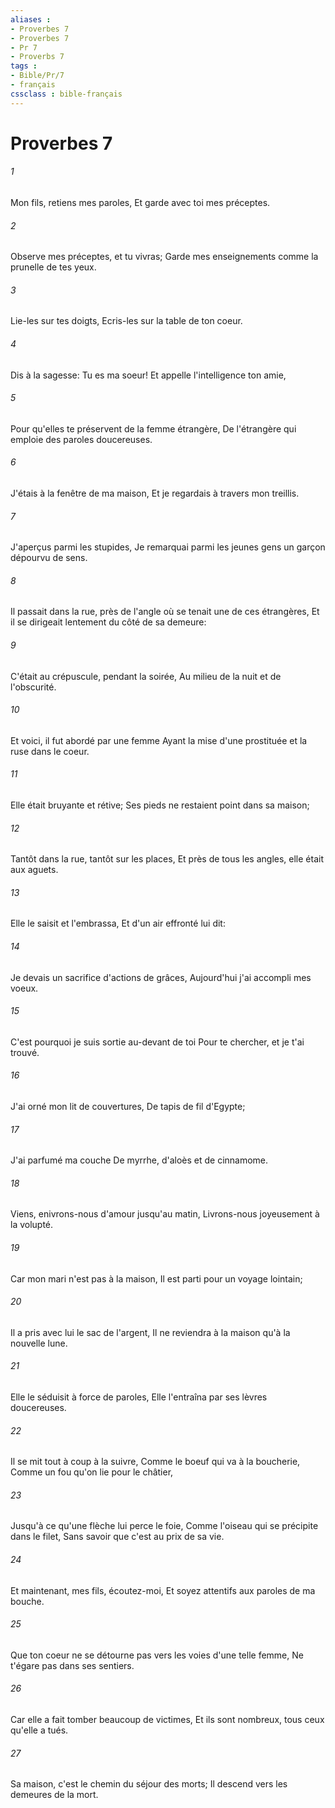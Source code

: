 ```yaml
---
aliases : 
- Proverbes 7
- Proverbes 7
- Pr 7
- Proverbs 7
tags : 
- Bible/Pr/7
- français
cssclass : bible-français
---
```


# Proverbes 7

###### 1
Mon fils, retiens mes paroles, Et garde avec toi mes préceptes.
###### 2
Observe mes préceptes, et tu vivras; Garde mes enseignements comme la prunelle de tes yeux.
###### 3
Lie-les sur tes doigts, Ecris-les sur la table de ton coeur.
###### 4
Dis à la sagesse: Tu es ma soeur! Et appelle l'intelligence ton amie,
###### 5
Pour qu'elles te préservent de la femme étrangère, De l'étrangère qui emploie des paroles doucereuses.
###### 6
J'étais à la fenêtre de ma maison, Et je regardais à travers mon treillis.
###### 7
J'aperçus parmi les stupides, Je remarquai parmi les jeunes gens un garçon dépourvu de sens.
###### 8
Il passait dans la rue, près de l'angle où se tenait une de ces étrangères, Et il se dirigeait lentement du côté de sa demeure:
###### 9
C'était au crépuscule, pendant la soirée, Au milieu de la nuit et de l'obscurité.
###### 10
Et voici, il fut abordé par une femme Ayant la mise d'une prostituée et la ruse dans le coeur.
###### 11
Elle était bruyante et rétive; Ses pieds ne restaient point dans sa maison;
###### 12
Tantôt dans la rue, tantôt sur les places, Et près de tous les angles, elle était aux aguets.
###### 13
Elle le saisit et l'embrassa, Et d'un air effronté lui dit:
###### 14
Je devais un sacrifice d'actions de grâces, Aujourd'hui j'ai accompli mes voeux.
###### 15
C'est pourquoi je suis sortie au-devant de toi Pour te chercher, et je t'ai trouvé.
###### 16
J'ai orné mon lit de couvertures, De tapis de fil d'Egypte;
###### 17
J'ai parfumé ma couche De myrrhe, d'aloès et de cinnamome.
###### 18
Viens, enivrons-nous d'amour jusqu'au matin, Livrons-nous joyeusement à la volupté.
###### 19
Car mon mari n'est pas à la maison, Il est parti pour un voyage lointain;
###### 20
Il a pris avec lui le sac de l'argent, Il ne reviendra à la maison qu'à la nouvelle lune.
###### 21
Elle le séduisit à force de paroles, Elle l'entraîna par ses lèvres doucereuses.
###### 22
Il se mit tout à coup à la suivre, Comme le boeuf qui va à la boucherie, Comme un fou qu'on lie pour le châtier,
###### 23
Jusqu'à ce qu'une flèche lui perce le foie, Comme l'oiseau qui se précipite dans le filet, Sans savoir que c'est au prix de sa vie.
###### 24
Et maintenant, mes fils, écoutez-moi, Et soyez attentifs aux paroles de ma bouche.
###### 25
Que ton coeur ne se détourne pas vers les voies d'une telle femme, Ne t'égare pas dans ses sentiers.
###### 26
Car elle a fait tomber beaucoup de victimes, Et ils sont nombreux, tous ceux qu'elle a tués.
###### 27
Sa maison, c'est le chemin du séjour des morts; Il descend vers les demeures de la mort.
